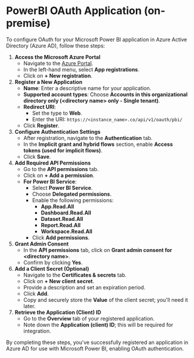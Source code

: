 # PowerBI OAuth Application (on-premise)

To configure OAuth for your Microsoft Power BI application in Azure Active Directory (Azure AD), follow these steps:

1. **Access the Microsoft Azure Portal**
   * Navigate to the [Azure Portal](https://portal.azure.com/).
   * In the left-hand menu, select **App registrations**.
   * Click on **+ New registration**.
2. **Register a New Application**
   * **Name**: Enter a descriptive name for your application.
   * **Supported account types**: Choose **Accounts in this organizational directory only (\<directory name> only - Single tenant)**.
   * **Redirect URI**:
     * Set the type to **Web**.
     * Enter the URI: `https://<instance_name>.co/api/v1/oauth/pbi/`
   * Click **Register**.
3. **Configure Authentication Settings**
   * After registration, navigate to the **Authentication** tab.
   * In the **Implicit grant and hybrid flows** section, enable **Access tokens (used for implicit flows)**.
   * Click **Save**.
4. **Add Required API Permissions**
   * Go to the **API permissions** tab.
   * Click on **+ Add a permission**.
   * **For Power BI Service**:
     * Select **Power BI Service**.
     * Choose **Delegated permissions**.
     * Enable the following permissions:
       * **App.Read.All**
       * **Dashboard.Read.All**
       * **Dataset.Read.All**
       * **Report.Read.All**
       * **Workspace.Read.All**
     * Click **Add permissions**.
5. **Grant Admin Consent**
   * In the **API permissions** tab, click on **Grant admin consent for \<directory name>**.
   * Confirm by clicking **Yes**.
6. **Add a Client Secret (Optional)**
   * Navigate to the **Certificates & secrets** tab.
   * Click on **+ New client secret**.
   * Provide a description and set an expiration period.
   * Click **Add**.
   * Copy and securely store the **Value** of the client secret; you'll need it later.
7. **Retrieve the Application (Client) ID**
   * Go to the **Overview** tab of your registered application.
   * Note down the **Application (client) ID**; this will be required for integration.

By completing these steps, you've successfully registered an application in Azure AD for use with Microsoft Power BI, enabling OAuth authentication.
